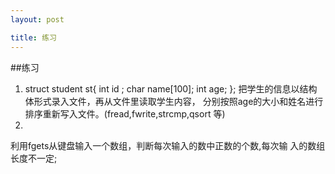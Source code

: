 ```yaml
---
layout: post

title: 练习 
---
```

##练习 

1.
	struct student st{
		int id ; 
		char name[100]; 
		int age;
	};
把学生的信息以结构体形式录入文件，再从文件里读取学生内容，
分别按照age的大小和姓名进行排序重新写入文件。(fread,fwrite,strcmp,qsort 等)
2.
利用fgets从键盘输入一个数组，判断每次输入的数中正数的个数,每次输
入的数组长度不一定;


